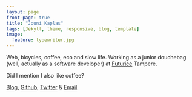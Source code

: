 ```yaml
---
layout: page
front-page: true
title: "Jouni Kaplas"
tags: [Jekyll, theme, responsive, blog, template]
image:
  feature: typewriter.jpg
---
```


Web, bicycles, coffee, eco and slow life. Working as a junior douchebag (well, actually as a software developer) at [Futurice](http://futurice.com/) Tampere.

Did I mention I also like coffee?

[Blog](/blog), [Github](https://github.com/kaplas/), [Twitter](https://twitter.com/kaplas) & [Email](mailto:contact.dp@palvelu.kaplas.fi)